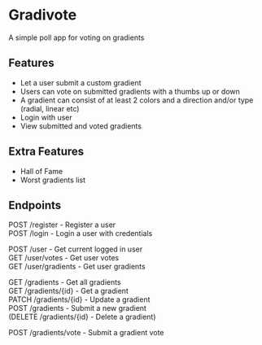 # Gradivote
A simple poll app for voting on gradients

## Features
- Let a user submit a custom gradient
- Users can vote on submitted gradients with a thumbs up or down
- A gradient can consist of at least 2 colors and a direction and/or type (radial, linear etc)
- Login with user
- View submitted and voted gradients
  
## Extra Features
- Hall of Fame
- Worst gradients list

## Endpoints
POST /register - Register a user  
POST /login - Login a user with credentials  

POST /user - Get current logged in user  
GET /user/votes - Get user votes  
GET /user/gradients - Get user gradients  

GET /gradients - Get all gradients  
GET /gradients/{id} - Get a gradient  
PATCH /gradients/{id} - Update a gradient  
POST /gradients - Submit a new gradient  
(DELETE /gradients/{id} - Delete a gradient)  

POST /gradients/vote - Submit a gradient vote  
